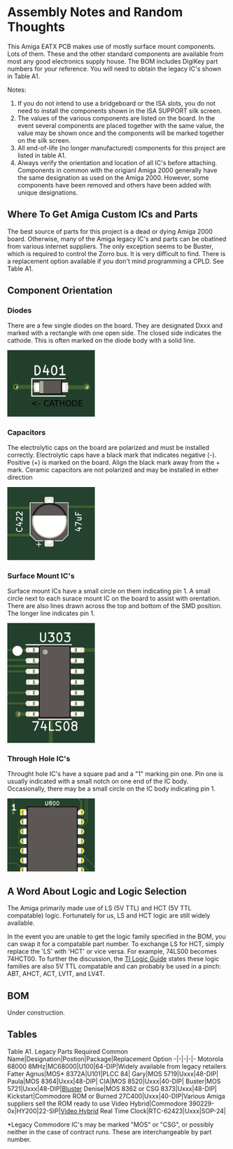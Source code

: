 # Assembly Notes and Random Thoughts

This Amiga EATX PCB makes use of mostly surface mount components. Lots of them. These and the other standard components are available from most any good electronics supply house. The BOM includes DigiKey part numbers for your reference. You will need to obtain the legacy IC's shown in Table A1. 

Notes:
1. If you do not intend to use a bridgeboard or the ISA slots, you do not need to install the components shown in the ISA SUPPORT silk screen.
2. The values of the various components are listed on the board. In the event several components are placed together with the same value, the value may be shown once and the components will be marked together on the silk screen.
3. All end-of-life (no longer manufactured) components for this project are listed in table A1.
4. Always verify the orientation and location of all IC's before attaching. Components in common with the origianl Amiga 2000 generally have the same designation as used on the Amiga 2000. However, some components have been removed and others have been added with unique designations. 

## Where To Get Amiga Custom ICs and Parts

The best source of parts for this project is a dead or dying Amiga 2000 board. Otherwise, many of the Amiga legacy IC's and parts can be obatined from various internet suppliers. The only exception seems to be Buster, which is required to control the Zorro bus. It is very difficult to find. There is a replacement option available if you don't mind programming a CPLD. See Table A1.

## Component Orientation

### Diodes
There are a few single diodes on the board. They are designated Dxxx and marked with a rectangle with one open side. The closed side indicates the cathode. This is often marked on the diode body with a solid line.

<img src="/Images/diode-orientation.png" width="200">

### Capacitors
The electrolytic caps on the board are polarized and must be installed correctly. Electrolytic caps have a black mark that indicates negative (-). Positive (+) is marked on the board. Align the black mark away from the + mark. Ceramic capacitors are not polarized and may be installed in either direction

<img src="/Images/Capacitor.png" width="200">

### Surface Mount IC's
Surface mount ICs have a small circle on them indicating pin 1. A small circle next to each surace mount IC on the board to assist with orentation. There are also lines drawn across the top and bottom of the SMD position. The longer line indicates pin 1. 

<img src="/Images/SMD-orientation.png" width="200">

### Through Hole IC's
Throught hole IC's have a square pad and a "1" marking pin one. Pin one is usually indicated with a small notch on one end of the IC body. Occasionally, there may be a small circle on the IC body indicating pin 1.

<img src="/Images/DIP-orientation.png" width="200">

## A Word About Logic and Logic Selection

The Amiga primarily made use of LS (5V TTL) and HCT (5V TTL compatable) logic. Fortunately for us, LS and HCT logic are still widely available.

In the event you are unable to get the logic family specified in the BOM, you can swap it for a compatable part number. To exchange LS for HCT, simply replace the 'LS' with 'HCT' or vice versa. For example, 74LS00 becomes 74HCT00. To further the discussion, the [TI Logic Guide](https://www.ti.com/lit/sg/sdyu001ab/sdyu001ab.pdf) states these logic families are also 5V TTL compatable and can probably be used in a pinch: ABT, AHCT, ACT, LV1T, and LV4T.

## BOM
Under construction.

## Tables
Table A1. Legacy Parts Required
Common Name|Designation|Postion|Package|Replacement Option
-|-|-|-|-
Motorola 68000 8MHz|MC68000|U100|64-DIP|Widely available from legacy retailers
Fatter Agnus|MOS* 8372A|U101|PLCC 84|
Gary|MOS 5719|Uxxx|48-DIP|
Paula|MOS 8364|Uxxx|48-DIP|
CIA|MOS 8520|Uxxx|40-DIP|
Buster|MOS 5721|Uxxx|48-DIP|[Bluster](https://github.com/LIV2/Bluster)
Denise|MOS 8362 or CSG 8373|Uxxx|48-DIP|
Kickstart|Commodore ROM or Burned 27C400|Uxxx|40-DIP|Various Amiga suppliers sell the ROM ready to use
Video Hybrid|Commodore 390229-0x|HY200|22-SIP|[Video Hybrid](https://github.com/SukkoPera/OpenAmigaVideoHybrid)
Real Time Clock|RTC-62423|Uxxx|SOP-24|

*Legacy Commodore IC's may be marked "MOS" or "CSG", or possibly neither in the case of contract runs. These are interchangeable by part number.
